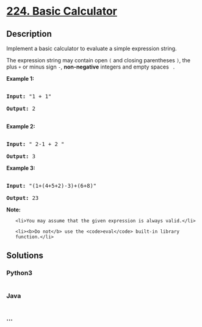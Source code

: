 # [224. Basic Calculator](https://leetcode.com/problems/basic-calculator)

## Description
<p>Implement a basic calculator to evaluate a simple expression string.</p>



<p>The expression string may contain open <code>(</code> and closing parentheses <code>)</code>, the plus <code>+</code> or minus sign <code>-</code>, <b>non-negative</b> integers and empty spaces <code> </code>.</p>



<p><strong>Example 1:</strong></p>



<pre>

<strong>Input:</strong> &quot;1 + 1&quot;

<strong>Output:</strong> 2

</pre>



<p><strong>Example 2:</strong></p>



<pre>

<strong>Input:</strong> &quot; 2-1 + 2 &quot;

<strong>Output:</strong> 3</pre>



<p><strong>Example 3:</strong></p>



<pre>

<strong>Input:</strong> &quot;(1+(4+5+2)-3)+(6+8)&quot;

<strong>Output:</strong> 23</pre>

<b>Note:</b>



<ul>

	<li>You may assume that the given expression is always valid.</li>

	<li><b>Do not</b> use the <code>eval</code> built-in library function.</li>

</ul>




## Solutions


<!-- tabs:start -->

### **Python3**

```python

```

### **Java**

```java

```

### **...**
```

```

<!-- tabs:end -->